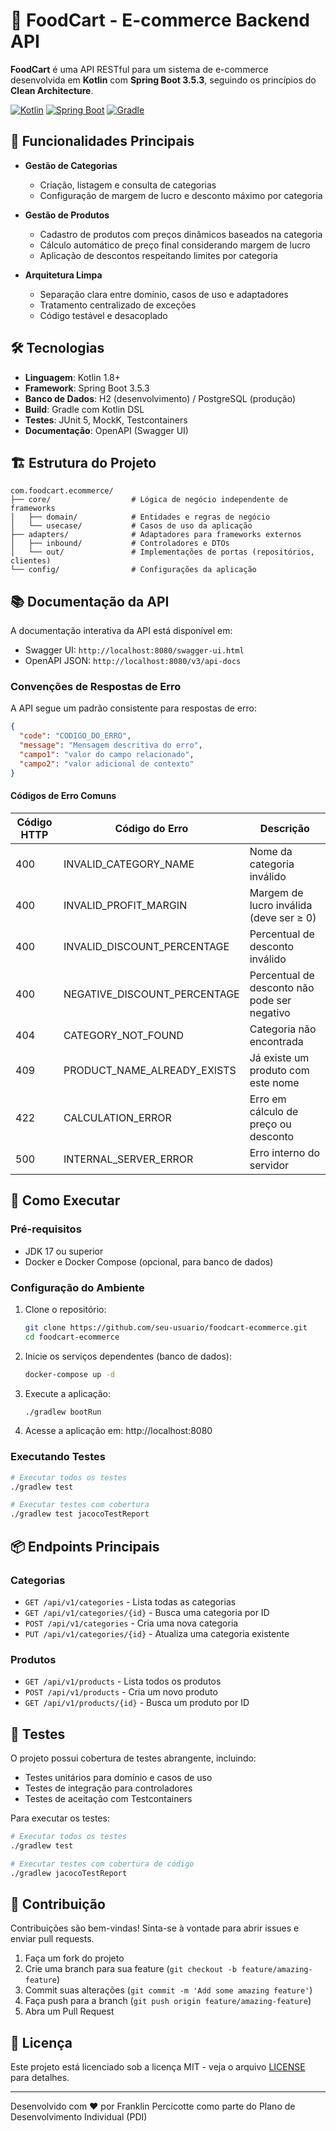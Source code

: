 # 🛒 FoodCart - E-commerce Backend API

**FoodCart** é uma API RESTful para um sistema de e-commerce desenvolvida em **Kotlin** com **Spring Boot 3.5.3**, seguindo os princípios do **Clean Architecture**.

[![Kotlin](https://img.shields.io/badge/Kotlin-1.8+-blue.svg)](https://kotlinlang.org/)
[![Spring Boot](https://img.shields.io/badge/Spring%20Boot-3.5.3-6DB33F.svg)](https://spring.io/projects/spring-boot)
[![Gradle](https://img.shields.io/badge/Gradle-8.3-02303A.svg)](https://gradle.org/)

## 🚀 Funcionalidades Principais

- **Gestão de Categorias**
  - Criação, listagem e consulta de categorias
  - Configuração de margem de lucro e desconto máximo por categoria

- **Gestão de Produtos**
  - Cadastro de produtos com preços dinâmicos baseados na categoria
  - Cálculo automático de preço final considerando margem de lucro
  - Aplicação de descontos respeitando limites por categoria

- **Arquitetura Limpa**
  - Separação clara entre domínio, casos de uso e adaptadores
  - Tratamento centralizado de exceções
  - Código testável e desacoplado

## 🛠️ Tecnologias

- **Linguagem**: Kotlin 1.8+
- **Framework**: Spring Boot 3.5.3
- **Banco de Dados**: H2 (desenvolvimento) / PostgreSQL (produção)
- **Build**: Gradle com Kotlin DSL
- **Testes**: JUnit 5, MockK, Testcontainers
- **Documentação**: OpenAPI (Swagger UI)

## 🏗️ Estrutura do Projeto

```
com.foodcart.ecommerce/
├── core/                  # Lógica de negócio independente de frameworks
│   ├── domain/            # Entidades e regras de negócio
│   └── usecase/           # Casos de uso da aplicação
├── adapters/              # Adaptadores para frameworks externos
│   ├── inbound/           # Controladores e DTOs
│   └── out/               # Implementações de portas (repositórios, clientes)
└── config/                # Configurações da aplicação
```

## 📚 Documentação da API

A documentação interativa da API está disponível em:
- Swagger UI: `http://localhost:8080/swagger-ui.html`
- OpenAPI JSON: `http://localhost:8080/v3/api-docs`

### Convenções de Respostas de Erro

A API segue um padrão consistente para respostas de erro:

```json
{
  "code": "CODIGO_DO_ERRO",
  "message": "Mensagem descritiva do erro",
  "campo1": "valor do campo relacionado",
  "campo2": "valor adicional de contexto"
}
```

#### Códigos de Erro Comuns

| Código HTTP | Código do Erro                  | Descrição                                      |
|-------------|----------------------------------|------------------------------------------------|
| 400         | INVALID_CATEGORY_NAME           | Nome da categoria inválido                     |
| 400         | INVALID_PROFIT_MARGIN           | Margem de lucro inválida (deve ser ≥ 0)        |
| 400         | INVALID_DISCOUNT_PERCENTAGE     | Percentual de desconto inválido                |
| 400         | NEGATIVE_DISCOUNT_PERCENTAGE    | Percentual de desconto não pode ser negativo   |
| 404         | CATEGORY_NOT_FOUND              | Categoria não encontrada                       |
| 409         | PRODUCT_NAME_ALREADY_EXISTS     | Já existe um produto com este nome             |
| 422         | CALCULATION_ERROR               | Erro em cálculo de preço ou desconto           |
| 500         | INTERNAL_SERVER_ERROR           | Erro interno do servidor                       |

## 🚀 Como Executar

### Pré-requisitos

- JDK 17 ou superior
- Docker e Docker Compose (opcional, para banco de dados)

### Configuração do Ambiente

1. Clone o repositório:
   ```bash
   git clone https://github.com/seu-usuario/foodcart-ecommerce.git
   cd foodcart-ecommerce
   ```

2. Inicie os serviços dependentes (banco de dados):
   ```bash
   docker-compose up -d
   ```

3. Execute a aplicação:
   ```bash
   ./gradlew bootRun
   ```

4. Acesse a aplicação em: http://localhost:8080

### Executando Testes

```bash
# Executar todos os testes
./gradlew test

# Executar testes com cobertura
./gradlew test jacocoTestReport
```

## 📦 Endpoints Principais

### Categorias

- `GET /api/v1/categories` - Lista todas as categorias
- `GET /api/v1/categories/{id}` - Busca uma categoria por ID
- `POST /api/v1/categories` - Cria uma nova categoria
- `PUT /api/v1/categories/{id}` - Atualiza uma categoria existente

### Produtos

- `GET /api/v1/products` - Lista todos os produtos
- `POST /api/v1/products` - Cria um novo produto
- `GET /api/v1/products/{id}` - Busca um produto por ID

## 🧪 Testes

O projeto possui cobertura de testes abrangente, incluindo:

- Testes unitários para domínio e casos de uso
- Testes de integração para controladores
- Testes de aceitação com Testcontainers

Para executar os testes:

```bash
# Executar todos os testes
./gradlew test

# Executar testes com cobertura de código
./gradlew jacocoTestReport
```

## 🤝 Contribuição

Contribuições são bem-vindas! Sinta-se à vontade para abrir issues e enviar pull requests.

1. Faça um fork do projeto
2. Crie uma branch para sua feature (`git checkout -b feature/amazing-feature`)
3. Commit suas alterações (`git commit -m 'Add some amazing feature'`)
4. Faça push para a branch (`git push origin feature/amazing-feature`)
5. Abra um Pull Request

## 📄 Licença

Este projeto está licenciado sob a licença MIT - veja o arquivo [LICENSE](LICENSE) para detalhes.

---

Desenvolvido com ❤️ por Franklin Percicotte como parte do Plano de Desenvolvimento Individual (PDI)
